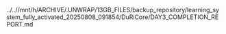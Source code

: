 ../..//mnt/h/ARCHIVE/.UNWRAP/13GB_FILES/backup_repository/learning_system_fully_activated_20250808_091854/DuRiCore/DAY3_COMPLETION_REPORT.md